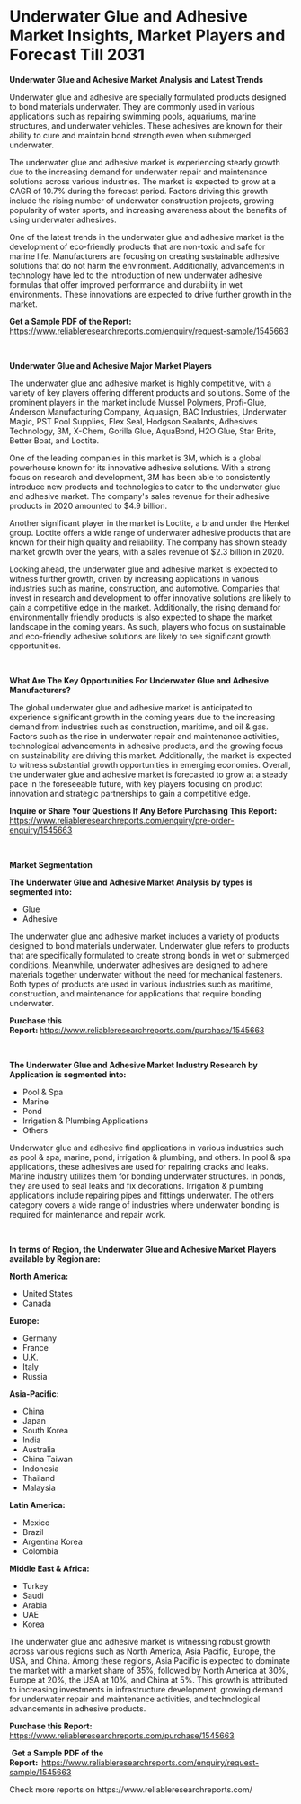 <p><h1>Underwater Glue and Adhesive Market Insights, Market Players and Forecast Till 2031</h1></p><p><strong>Underwater Glue and Adhesive Market Analysis and Latest Trends</strong></p>
<p><p>Underwater glue and adhesive are specially formulated products designed to bond materials underwater. They are commonly used in various applications such as repairing swimming pools, aquariums, marine structures, and underwater vehicles. These adhesives are known for their ability to cure and maintain bond strength even when submerged underwater.</p><p>The underwater glue and adhesive market is experiencing steady growth due to the increasing demand for underwater repair and maintenance solutions across various industries. The market is expected to grow at a CAGR of 10.7% during the forecast period. Factors driving this growth include the rising number of underwater construction projects, growing popularity of water sports, and increasing awareness about the benefits of using underwater adhesives.</p><p>One of the latest trends in the underwater glue and adhesive market is the development of eco-friendly products that are non-toxic and safe for marine life. Manufacturers are focusing on creating sustainable adhesive solutions that do not harm the environment. Additionally, advancements in technology have led to the introduction of new underwater adhesive formulas that offer improved performance and durability in wet environments. These innovations are expected to drive further growth in the market.</p></p>
<p><strong>Get a Sample PDF of the Report:&nbsp;</strong> <a href="https://www.reliableresearchreports.com/enquiry/request-sample/1545663">https://www.reliableresearchreports.com/enquiry/request-sample/1545663</a></p>
<p>&nbsp;</p>
<p><strong>Underwater Glue and Adhesive Major Market Players</strong></p>
<p><p>The underwater glue and adhesive market is highly competitive, with a variety of key players offering different products and solutions. Some of the prominent players in the market include Mussel Polymers, Profi-Glue, Anderson Manufacturing Company, Aquasign, BAC Industries, Underwater Magic, PST Pool Supplies, Flex Seal, Hodgson Sealants, Adhesives Technology, 3M, X-Chem, Gorilla Glue, AquaBond, H2O Glue, Star Brite, Better Boat, and Loctite.</p><p>One of the leading companies in this market is 3M, which is a global powerhouse known for its innovative adhesive solutions. With a strong focus on research and development, 3M has been able to consistently introduce new products and technologies to cater to the underwater glue and adhesive market. The company's sales revenue for their adhesive products in 2020 amounted to $4.9 billion.</p><p>Another significant player in the market is Loctite, a brand under the Henkel group. Loctite offers a wide range of underwater adhesive products that are known for their high quality and reliability. The company has shown steady market growth over the years, with a sales revenue of $2.3 billion in 2020.</p><p>Looking ahead, the underwater glue and adhesive market is expected to witness further growth, driven by increasing applications in various industries such as marine, construction, and automotive. Companies that invest in research and development to offer innovative solutions are likely to gain a competitive edge in the market. Additionally, the rising demand for environmentally friendly products is also expected to shape the market landscape in the coming years. As such, players who focus on sustainable and eco-friendly adhesive solutions are likely to see significant growth opportunities.</p></p>
<p>&nbsp;</p>
<p><strong>What Are The Key Opportunities For Underwater Glue and Adhesive Manufacturers?</strong></p>
<p><p>The global underwater glue and adhesive market is anticipated to experience significant growth in the coming years due to the increasing demand from industries such as construction, maritime, and oil & gas. Factors such as the rise in underwater repair and maintenance activities, technological advancements in adhesive products, and the growing focus on sustainability are driving this market. Additionally, the market is expected to witness substantial growth opportunities in emerging economies. Overall, the underwater glue and adhesive market is forecasted to grow at a steady pace in the foreseeable future, with key players focusing on product innovation and strategic partnerships to gain a competitive edge.</p></p>
<p><strong>Inquire or Share Your Questions If Any Before Purchasing This Report:</strong> <a href="https://www.reliableresearchreports.com/enquiry/pre-order-enquiry/1545663">https://www.reliableresearchreports.com/enquiry/pre-order-enquiry/1545663</a></p>
<p>&nbsp;</p>
<p><strong>Market Segmentation</strong></p>
<p><strong>The Underwater Glue and Adhesive Market Analysis by types is segmented into:</strong></p>
<p><ul><li>Glue</li><li>Adhesive</li></ul></p>
<p><p>The underwater glue and adhesive market includes a variety of products designed to bond materials underwater. Underwater glue refers to products that are specifically formulated to create strong bonds in wet or submerged conditions. Meanwhile, underwater adhesives are designed to adhere materials together underwater without the need for mechanical fasteners. Both types of products are used in various industries such as maritime, construction, and maintenance for applications that require bonding underwater.</p></p>
<p><strong>Purchase this Report:&nbsp;</strong><a href="https://www.reliableresearchreports.com/purchase/1545663">https://www.reliableresearchreports.com/purchase/1545663</a></p>
<p>&nbsp;</p>
<p><strong>The Underwater Glue and Adhesive Market Industry Research by Application is segmented into:</strong></p>
<p><ul><li>Pool & Spa</li><li>Marine</li><li>Pond</li><li>Irrigation & Plumbing Applications</li><li>Others</li></ul></p>
<p><p>Underwater glue and adhesive find applications in various industries such as pool & spa, marine, pond, irrigation & plumbing, and others. In pool & spa applications, these adhesives are used for repairing cracks and leaks. Marine industry utilizes them for bonding underwater structures. In ponds, they are used to seal leaks and fix decorations. Irrigation & plumbing applications include repairing pipes and fittings underwater. The others category covers a wide range of industries where underwater bonding is required for maintenance and repair work.</p></p>
<p>&nbsp;</p>
<p><strong>In terms of Region, the Underwater Glue and Adhesive Market Players available by Region are:</strong></p>
<p>
    <p> <strong> North America: </strong>
        <ul>
            <li>United States</li>
            <li>Canada</li>
        </ul>
        </p> 
    <p> <strong> Europe: </strong>
        <ul>
            <li>Germany</li>
            <li>France</li>
            <li>U.K.</li>
            <li>Italy</li>
            <li>Russia</li>
        </ul>
        </p> 
    <p> <strong> Asia-Pacific: </strong>
        <ul>
            <li>China</li>
            <li>Japan</li>
            <li>South Korea</li>
            <li>India</li>
            <li>Australia</li>
            <li>China Taiwan</li>
            <li>Indonesia</li>
            <li>Thailand</li>
            <li>Malaysia</li>
        </ul>
        </p> 
    <p> <strong> Latin America: </strong>
        <ul>
            <li>Mexico</li>
            <li>Brazil</li>
            <li>Argentina Korea</li>
            <li>Colombia</li>
        </ul>
        </p> 
    <p> <strong> Middle East & Africa: </strong>
        <ul>
            <li>Turkey</li>
            <li>Saudi</li>
            <li>Arabia</li>
            <li>UAE</li>
            <li>Korea</li>
        </ul>
    </p>
    </p>
<p><p>The underwater glue and adhesive market is witnessing robust growth across various regions such as North America, Asia Pacific, Europe, the USA, and China. Among these regions, Asia Pacific is expected to dominate the market with a market share of 35%, followed by North America at 30%, Europe at 20%, the USA at 10%, and China at 5%. This growth is attributed to increasing investments in infrastructure development, growing demand for underwater repair and maintenance activities, and technological advancements in adhesive products.</p></p>
<p><strong>Purchase this Report: </strong><a href="https://www.reliableresearchreports.com/purchase/1545663">https://www.reliableresearchreports.com/purchase/1545663</a></p>
<p>&nbsp;<strong>Get a Sample PDF of the Report:&nbsp;&nbsp;</strong><a href="https://www.reliableresearchreports.com/enquiry/request-sample/1545663">https://www.reliableresearchreports.com/enquiry/request-sample/1545663</a></p>
<p><strong></strong></p>
<p>Check more reports on https://www.reliableresearchreports.com/</p>